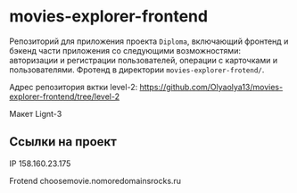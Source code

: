 # movies-explorer-frontend

Репозиторий для приложения проекта `Diploma`, включающий фронтенд и бэкенд части приложения со следующими возможностями: авторизации и регистрации пользователей, операции с карточками и пользователями. Фротенд в директории `movies-explorer-frotend/`.

Адрес репозитория вктки level-2: https://github.com/Olyaolya13/movies-explorer-frontend/tree/level-2

Макет Lignt-3

## Ссылки на проект

IP 158.160.23.175

Frotend choosemovie.nomoredomainsrocks.ru
